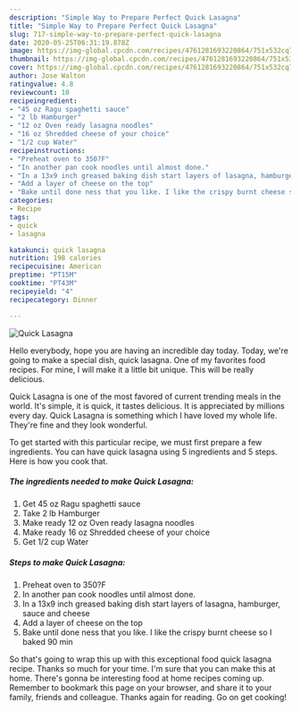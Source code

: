 ```yaml
---
description: "Simple Way to Prepare Perfect Quick Lasagna"
title: "Simple Way to Prepare Perfect Quick Lasagna"
slug: 717-simple-way-to-prepare-perfect-quick-lasagna
date: 2020-05-25T06:31:19.878Z
image: https://img-global.cpcdn.com/recipes/4761281693220864/751x532cq70/quick-lasagna-recipe-main-photo.jpg
thumbnail: https://img-global.cpcdn.com/recipes/4761281693220864/751x532cq70/quick-lasagna-recipe-main-photo.jpg
cover: https://img-global.cpcdn.com/recipes/4761281693220864/751x532cq70/quick-lasagna-recipe-main-photo.jpg
author: Jose Walton
ratingvalue: 4.8
reviewcount: 10
recipeingredient:
- "45 oz Ragu spaghetti sauce"
- "2 lb Hamburger"
- "12 oz Oven ready lasagna noodles"
- "16 oz Shredded cheese of your choice"
- "1/2 cup Water"
recipeinstructions:
- "Preheat oven to 350?F"
- "In another pan cook noodles until almost done."
- "In a 13x9 inch greased baking dish start layers of lasagna, hamburger, sauce and cheese"
- "Add a layer of cheese on the top"
- "Bake until done ness that you like. I like the crispy burnt cheese so I baked 90 min"
categories:
- Recipe
tags:
- quick
- lasagna

katakunci: quick lasagna 
nutrition: 198 calories
recipecuisine: American
preptime: "PT15M"
cooktime: "PT43M"
recipeyield: "4"
recipecategory: Dinner

---
```



![Quick Lasagna](https://img-global.cpcdn.com/recipes/4761281693220864/751x532cq70/quick-lasagna-recipe-main-photo.jpg)

Hello everybody, hope you are having an incredible day today. Today, we're going to make a special dish, quick lasagna. One of my favorites food recipes. For mine, I will make it a little bit unique. This will be really delicious.

Quick Lasagna is one of the most favored of current trending meals in the world. It's simple, it is quick, it tastes delicious. It is appreciated by millions every day. Quick Lasagna is something which I have loved my whole life. They're fine and they look wonderful.




To get started with this particular recipe, we must first prepare a few ingredients. You can have quick lasagna using 5 ingredients and 5 steps. Here is how you cook that.

<!--inarticleads1-->

##### The ingredients needed to make Quick Lasagna:

1. Get 45 oz Ragu spaghetti sauce
1. Take 2 lb Hamburger
1. Make ready 12 oz Oven ready lasagna noodles
1. Make ready 16 oz Shredded cheese of your choice
1. Get 1/2 cup Water




<!--inarticleads2-->

##### Steps to make Quick Lasagna:

1. Preheat oven to 350?F
1. In another pan cook noodles until almost done.
1. In a 13x9 inch greased baking dish start layers of lasagna, hamburger, sauce and cheese
1. Add a layer of cheese on the top
1. Bake until done ness that you like. I like the crispy burnt cheese so I baked 90 min




So that's going to wrap this up with this exceptional food quick lasagna recipe. Thanks so much for your time. I'm sure that you can make this at home. There's gonna be interesting food at home recipes coming up. Remember to bookmark this page on your browser, and share it to your family, friends and colleague. Thanks again for reading. Go on get cooking!
